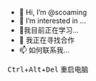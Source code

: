 - 👋 Hi, I’m @scoaming
- 👀 I’m interested in ...
- 🌱我目前正在学习...
- 💞️ 我正在寻找合作
- 📫 如何联系我...
<!---
scoaming/scoaming is a ✨ special ✨ repository because its `README.md` (this file) appears on your GitHub profile.
You can click the Preview link to take a look at your changes.
--->
<kbd>Ctrl</kbd>+<kbd>Alt</kbd>+<kbd>Del</kbd> 重启电脑

